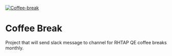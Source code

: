 [![Coffee-break](https://github.com/redhat-appstudio/qe-tools/actions/workflows/coffee.yml/badge.svg?branch=main)](https://github.com/redhat-appstudio/qe-tools/actions/workflows/coffee.yml)
# Coffee Break

Project that will send slack message to channel for RHTAP QE coffee breaks monthly.
